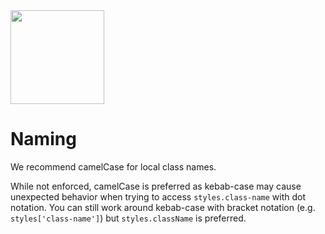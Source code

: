 <img src="https://raw.githubusercontent.com/css-modules/logos/master/css-modules-logo.png" width="150" height="150" />

# Naming

We recommend camelCase for local class names.

While not enforced, camelCase is preferred as kebab-case may cause unexpected behavior when trying to access `styles.class-name` with dot notation. You can still work around kebab-case with bracket notation (e.g. `styles['class-name']`) but `styles.className` is preferred.
